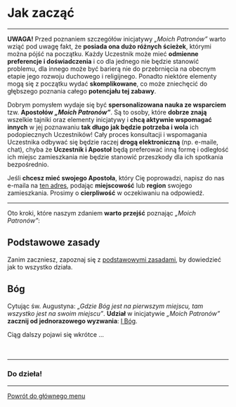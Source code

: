 # Jak zacząć
---
**UWAGA!** Przed poznaniem szczegółów inicjatywy _„Moich Patronów”_ warto wziąć pod uwagę fakt, że **posiada ona dużo różnych ścieżek**, którymi można pójść na początku. Każdy Uczestnik może mieć **odmienne preferencje i doświadczenia** i co dla jednego nie będzie stanowić problemu, dla innego może być barierą nie do przebrnięcia na obecnym etapie jego rozwoju duchowego i religijnego. Ponadto niektóre elementy mogą się z początku wydać **skomplikowane**, co może zniechęcić do głębszego poznania całego **potencjału tej zabawy**.

Dobrym pomysłem wydaje się być **spersonalizowana nauka ze wsparciem** tzw. **Apostołów _„Moich Patronów”_**. Są to osoby, które **dobrze znają** wszelkie tajniki oraz elementy inicjatywy i **chcą aktywnie wspomagać innych** w jej poznawaniu **tak długo jak będzie potrzeba i wola** ich podopiecznych Uczestników! Cały proces konsultacji i wspomagania Uczestnika odbywać się będzie raczej **drogą elektroniczną** (np. e-maile, chat), chyba że **Uczestnik i Apostoł** będą preferować inną formę i odległość ich miejsc zamieszkania nie będzie stanowić przeszkody dla ich spotkania bezpośrednio.

Jeśli **chcesz mieć swojego Apostoła**, który Cię poprowadzi, napisz do nas e-maila na [ten adres](http://pl.gratiadei.org#kontakt), podając **miejscowość** lub **region** swojego zamieszkania. Prosimy o **cierpliwość** w oczekiwaniu na odpowiedź.

---
Oto kroki, które naszym zdaniem **warto przejść** poznając _„Moich Patronów”_:
## <span id="jak-zaczac-podstawowe-zasady">Podstawowe zasady</span>
Zanim zaczniesz, zapoznaj się z [podstawowymi zasadami](podstawowe_zasady_ex.md), by dowiedzieć jak to wszystko działa.
## <span id="jak-zaczac-bog">Bóg</span>
Cytując św. Augustyna: _„Gdzie Bóg jest na pierwszym miejscu, tam wszystko jest na swoim miejscu”_. **Udział** w inicjatywie _„Moich Patronów”_ **zacznij od jednorazowego wyzwania**: [<span class="status status-list"><span class="status status-god">I</span> Bóg</span>](bog_ex.md).

Ciąg dalszy pojawi się wkrótce ...
<br />
<br />
<br />

---
### Do dzieła!

---
[Powrót do głównego menu](index.md)
